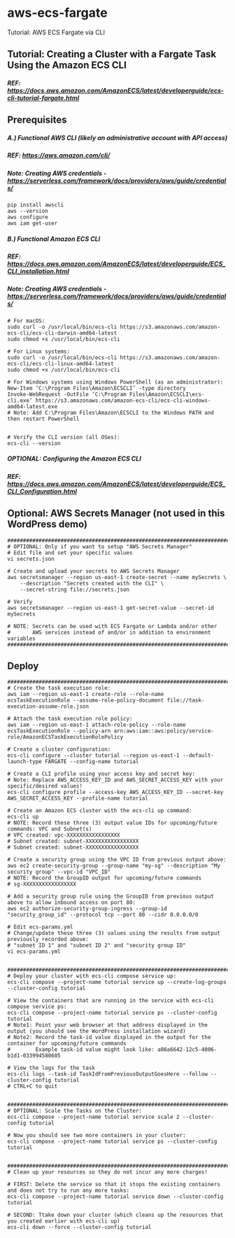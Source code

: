 # aws-ecs-fargate
Tutorial: AWS ECS Fargate via CLI

## Tutorial: Creating a Cluster with a Fargate Task Using the Amazon ECS CLI
##### REF: https://docs.aws.amazon.com/AmazonECS/latest/developerguide/ecs-cli-tutorial-fargate.html

## Prerequisites

##### A.) Functional AWS CLI (likely an administrative account with API access)
##### REF: https://aws.amazon.com/cli/
##### Note: Creating AWS credentials - https://serverless.com/framework/docs/providers/aws/guide/credentials/
```
pip install awscli
aws --version
aws configure
aws iam get-user
```

##### B.) Functional Amazon ECS CLI
##### REF: https://docs.aws.amazon.com/AmazonECS/latest/developerguide/ECS_CLI_installation.html
##### Note: Creating AWS credentials - https://serverless.com/framework/docs/providers/aws/guide/credentials/
```
# For macOS:
sudo curl -o /usr/local/bin/ecs-cli https://s3.amazonaws.com/amazon-ecs-cli/ecs-cli-darwin-amd64-latest
sudo chmod +x /usr/local/bin/ecs-cli

# For Linux systems:
sudo curl -o /usr/local/bin/ecs-cli https://s3.amazonaws.com/amazon-ecs-cli/ecs-cli-linux-amd64-latest
sudo chmod +x /usr/local/bin/ecs-cli

# For Windows systems using Windows PowerShell (as an administrator):
New-Item ‘C:\Program Files\Amazon\ECSCLI’ -type directory
Invoke-WebRequest -OutFile ‘C:\Program Files\Amazon\ECSCLI\ecs-cli.exe’ https://s3.amazonaws.com/amazon-ecs-cli/ecs-cli-windows-amd64-latest.exe
# Note: Add C:\Program Files\Amazon\ECSCLI to the Windows PATH and then restart PowerShell


# Verify the CLI version (all OSes):
ecs-cli --version
```
##### OPTIONAL: Configuring the Amazon ECS CLI
##### REF: https://docs.aws.amazon.com/AmazonECS/latest/developerguide/ECS_CLI_Configuration.html


## Optional: AWS Secrets Manager (not used in this WordPress demo)
```
################################################################################
# OPTIONAL: Only if you want to setup "AWS Secrets Manager"
# Edit file and set your specific values
vi secrets.json

# Create and upload your secrets to AWS Secrets Manager
aws secretsmanager --region us-east-1 create-secret --name mySecrets \
    --description "Secrets created with the CLI" \
    --secret-string file://secrets.json

# Verify
aws secretsmanager --region us-east-1 get-secret-value --secret-id mySecrets

# NOTE: Secrets can be used with ECS Fargate or Lambda and/or other
#       AWS services instead of and/or in addition to environment variables
################################################################################
```

## Deploy
```
################################################################################
# Create the task execution role:
aws iam --region us-east-1 create-role --role-name ecsTaskExecutionRole --assume-role-policy-document file://task-execution-assume-role.json

# Attach the task execution role policy:
aws iam --region us-east-1 attach-role-policy --role-name ecsTaskExecutionRole --policy-arn arn:aws:iam::aws:policy/service-role/AmazonECSTaskExecutionRolePolicy

# Create a cluster configuration:
ecs-cli configure --cluster tutorial --region us-east-1 --default-launch-type FARGATE --config-name tutorial

# Create a CLI profile using your access key and secret key:
# Note: Replace AWS_ACCESS_KEY_ID and AWS_SECRET_ACCESS_KEY with your specific/desired values!
ecs-cli configure profile --access-key AWS_ACCESS_KEY_ID --secret-key AWS_SECRET_ACCESS_KEY --profile-name tutorial

# Create an Amazon ECS cluster with the ecs-cli up command:
ecs-cli up
# NOTE: Record these three (3) output value IDs for upcoming/future commands: VPC and Subnet(s)
# VPC created: vpc-XXXXXXXXXXXXXXXXX
# Subnet created: subnet-XXXXXXXXXXXXXXXXX
# Subnet created: subnet-XXXXXXXXXXXXXXXXX

# Create a security group using the VPC ID from previous output above:
aws ec2 create-security-group --group-name "my-sg" --description "My security group" --vpc-id "VPC_ID"
# NOTE: Record the GroupID output for upcoming/future commands
# sg-XXXXXXXXXXXXXXXXX

# Add a security group rule using the GroupID from previous output above to allow inbound access on port 80:
aws ec2 authorize-security-group-ingress --group-id "security_group_id" --protocol tcp --port 80 --cidr 0.0.0.0/0

# Edit ecs-params.yml
# Change/update these three (3) values using the results from output previously recorded above:
# "subnet ID 1" and "subnet ID 2" and "security group ID"
vi ecs-params.yml


################################################################################
# Deploy your cluster with ecs-cli compose service up:
ecs-cli compose --project-name tutorial service up --create-log-groups --cluster-config tutorial

# View the containers that are running in the service with ecs-cli compose service ps:
ecs-cli compose --project-name tutorial service ps --cluster-config tutorial
# Note1: Point your web browser at that address displayed in the output (you should see the WordPress installation wizard)
# Note2: Record the task-id value displayed in the output for the container for upcoming/future commands
#        Example task-id value might look like: a06a6642-12c5-4006-b1d1-033994580605

# View the logs for the task
ecs-cli logs --task-id TaskIdFromPreviousOutputGoesHere --follow --cluster-config tutorial
# CTRL+C to quit


################################################################################
# OPTIONAL: Scale the Tasks on the Cluster:
ecs-cli compose --project-name tutorial service scale 2 --cluster-config tutorial

# Now you should see two more containers in your cluster:
ecs-cli compose --project-name tutorial service ps --cluster-config tutorial


################################################################################
# Clean up your resources so they do not incur any more charges!

# FIRST: Delete the service so that it stops the existing containers and does not try to run any more tasks:
ecs-cli compose --project-name tutorial service down --cluster-config tutorial

# SECOND: Ttake down your cluster (which cleans up the resources that you created earlier with ecs-cli up)
ecs-cli down --force --cluster-config tutorial

```
